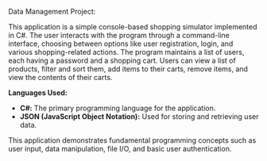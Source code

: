 Data Management Project: 

This application is a simple console-based shopping simulator implemented in C#. The user interacts with the program through a command-line interface, choosing between options like user registration, login, and various shopping-related actions. The program maintains a list of users, each having a password and a shopping cart. Users can view a list of products, filter and sort them, add items to their carts, remove items, and view the contents of their carts.

**Languages Used:**
- **C#:** The primary programming language for the application. 
- **JSON (JavaScript Object Notation):** Used for storing and retrieving user data. 

This application demonstrates fundamental programming concepts such as user input, data manipulation, file I/O, and basic user authentication.
